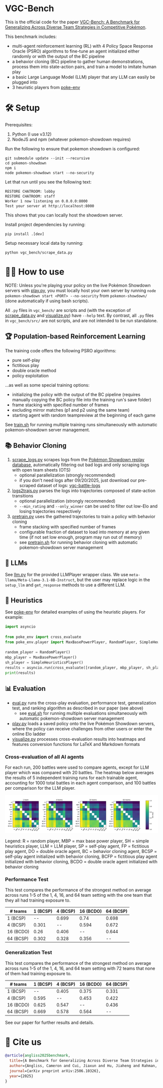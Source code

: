 # VGC-Bench
This is the official code for the paper [VGC-Bench: A Benchmark for Generalizing Across Diverse Team Strategies in Competitive Pokémon](https://arxiv.org/abs/2506.10326).

This benchmark includes:
- multi-agent reinforcement learning (RL) with 4 Policy Space Response Oracle (PSRO) algorithms to fine-tune an agent initialized either randomly or with the output of the BC pipeline
- a behavior cloning (BC) pipeline to gather human demonstrations, process them into state-action pairs, and train a model to imitate human play
- a basic Large Language Model (LLM) player that any LLM can easily be plugged into
- 3 heuristic players from [poke-env](https://github.com/hsahovic/poke-env)

# 🛠️ Setup
Prerequisites:
1. Python (I use v3.12)
1. NodeJS and npm (whatever pokemon-showdown requires)

Run the following to ensure that pokemon showdown is configured:
```
git submodule update --init --recursive
cd pokemon-showdown
npm i
node pokemon-showdown start --no-security
```
Let that run until you see the following text:
```
RESTORE CHATROOM: lobby
RESTORE CHATROOM: staff
Worker 1 now listening on 0.0.0.0:8000
Test your server at http://localhost:8000
```
This shows that you can locally host the showdown server.

Install project dependencies by running:
```
pip install .[dev]
```
Setup necessary local data by running:
```
python vgc_bench/scrape_data.py
```

# 👨‍💻 How to use

NOTE: Unless you're playing your policy on the live Pokémon Showdown servers with [play.py](vgc_bench/play.py), you must locally host your own server by running `node pokemon-showdown start <PORT> --no-security` from `pokemon-showdown/` (done automatically if using bash scripts).

All `.py` files in `vgc_bench/` are scripts and (with the exception of [scrape_data.py](vgc_bench/scrape_data.py) and [visualize.py](vgc_bench/visualize.py)) have `--help` text. By contrast, all `.py` files in `vgc_bench/src/` are not scripts, and are not intended to be run standalone.

## 🏆 Population-based Reinforcement Learning

The training code offers the following PSRO algorithms:
- pure self-play
- fictitious play
- double oracle method
- policy exploitation

...as well as some special training options:
- initializing the policy with the output of the BC pipeline (requires manually copying the BC policy file into the training run's save folder)
- frame stacking with specified number of frames
- excluding mirror matches (p1 and p2 using the same team)
- starting agent with random teampreview at the beginning of each game

See [train.sh](train.sh) for running multiple training runs simultaneously with automatic pokemon-showdown server management.

## 📚 Behavior Cloning

1. [scrape_logs.py](vgc_bench/scrape_logs.py) scrapes logs from the [Pokémon Showdown replay database](https://replay.pokemonshowdown.com), automatically filtering out bad logs and only scraping logs with open team sheets (OTS)
    - optional parallelization (strongly recommended)
    - if you don't need logs after 09/20/2025, just download our pre-scraped dataset of logs: [vgc-battle-logs](https://huggingface.co/datasets/cameronangliss/vgc-battle-logs)
1. [logs2trajs.py](vgc_bench/logs2trajs.py) parses the logs into trajectories composed of state-action transitions
    - optional parallelization (strongly recommended)
    - `--min_rating` and `--only_winner` can be used to filter out low-Elo and losing trajectories respectively
1. [pretrain.py](vgc_bench/pretrain.py) uses the gathered trajectories to train a policy with behavior cloning
    - frame stacking with specified number of frames
    - configurable fraction of dataset to load into memory at any given time (if not set low enough, program may run out of memory)
    - see [pretrain.sh](pretrain.sh) for running behavior cloning with automatic pokemon-showdown server management

## 🤖 LLMs

See [llm.py](vgc_bench/src/llm.py) for the provided LLMPlayer wrapper class. We use `meta-llama/Meta-Llama-3.1-8B-Instruct`, but the user may replace logic in the `setup_llm` and `get_response` methods to use a different LLM.

## 🎲 Heuristics

See [poke-env](https://github.com/hsahovic/poke-env) for detailed examples of using the heuristic players. For example:

```python
import asyncio

from poke_env import cross_evaluate
from poke_env.player import MaxBasePowerPlayer, RandomPlayer, SimpleHeuristicsPlayer

random_player = RandomPlayer()
mbp_player = MaxBasePowerPlayer()
sh_player = SimpleHeuristicsPlayer()
results = asyncio.run(cross_evaluate([random_player, mbp_player, sh_player], n_challenges=100))
print(results)
```

## 📊 Evaluation

- [eval.py](vgc_bench/eval.py) runs the cross-play evaluation, performance test, generalization test, and ranking algorithm as described in our paper (see above)
    - see [eval.sh](eval.sh) for running multiple evaluations simultaneously with automatic pokemon-showdown server management
- [play.py](vgc_bench/play.py) loads a saved policy onto the live Pokémon Showdown servers, where the policy can receive challenges from other users or enter the online Elo ladder
- [visualize.py](vgc_bench/visualize.py) processes cross-evaluation results into heatmaps and features conversion functions for LaTeX and Markdown formats

### Cross-evaluation of all AI agents

For each run, 200 battles were used to compare agents, except for LLM player which was compared with 20 battles. The heatmap below averages the results of 5 independent training runs for each trainable agent, accounting for 1000 total battles in each agent comparison, and 100 battles per comparison for the LLM player.

![figures/heatmaps_avg.png](figures/heatmaps_avg.png)

Legend: R = random player, MBP = max base power player, SH = simple heuristics player, LLM = LLM player, SP = self-play agent, FP = fictitious play agent, DO = double oracle agent, BC = behavior cloning agent, BCSP = self-play agent initialized with behavior cloning, BCFP = fictitious play agent initialized with behavior cloning, BCDO = double oracle agent initialized with behavior cloning

### Performance Test

This test compares the performance of the strongest method on average across runs 1-5 of the 1, 4, 16, and 64 team setting with the one team that they all had training exposure to.

| # teams   | 1 (BCSP) | 4 (BCSP) | 16 (BCDO) | 64 (BCSP) |
|-----------|----------|----------|-----------|-----------|
| 1 (BCSP)  | --       | 0.699    | 0.74      | 0.698     |
| 4 (BCSP)  | 0.301    | --       | 0.594     | 0.672     |
| 16 (BCDO) | 0.26     | 0.406    | --        | 0.644     |
| 64 (BCSP) | 0.302    | 0.328    | 0.356     | --        |

### Generalization Test

This test compares the performance of the strongest method on average across runs 1-5 of the 1, 4, 16, and 64 team setting with 72 teams that none of them had training exposure to.

| # teams   | 1 (BCSP) | 4 (BCSP) | 16 (BCDO) | 64 (BCSP) |
|-----------|----------|----------|-----------|-----------|
| 1 (BCSP)  | --       | 0.405    | 0.375     | 0.331     |
| 4 (BCSP)  | 0.595    | --       | 0.453     | 0.422     |
| 16 (BCDO) | 0.625    | 0.547    | --        | 0.436     |
| 64 (BCSP) | 0.669    | 0.578    | 0.564     | --        |

See our paper for further results and details.

# 📜 Cite us

```bibtex
@article{angliss2025benchmark,
  title={A Benchmark for Generalizing Across Diverse Team Strategies in Competitive Pok$\backslash$'emon},
  author={Angliss, Cameron and Cui, Jiaxun and Hu, Jiaheng and Rahman, Arrasy and Stone, Peter},
  journal={arXiv preprint arXiv:2506.10326},
  year={2025}
}
```
